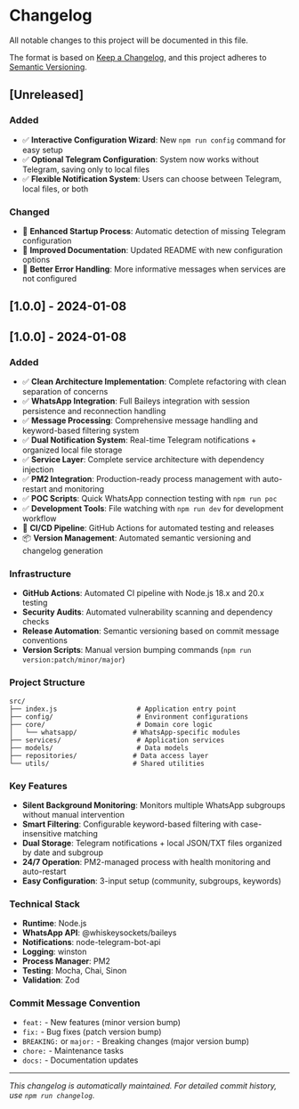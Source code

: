 # Changelog

All notable changes to this project will be documented in this file.

The format is based on [Keep a Changelog](https://keepachangelog.com/en/1.0.0/),
and this project adheres to [Semantic Versioning](https://semver.org/spec/v2.0.0.html).

## [Unreleased]

### Added
- ✅ **Interactive Configuration Wizard**: New `npm run config` command for easy setup
- ✅ **Optional Telegram Configuration**: System now works without Telegram, saving only to local files
- ✅ **Flexible Notification System**: Users can choose between Telegram, local files, or both

### Changed
- 🔧 **Enhanced Startup Process**: Automatic detection of missing Telegram configuration
- 🔧 **Improved Documentation**: Updated README with new configuration options
- 🔧 **Better Error Handling**: More informative messages when services are not configured

## [1.0.0] - 2024-01-08

## [1.0.0] - 2024-01-08

### Added
- ✅ **Clean Architecture Implementation**: Complete refactoring with clean separation of concerns
- ✅ **WhatsApp Integration**: Full Baileys integration with session persistence and reconnection handling
- ✅ **Message Processing**: Comprehensive message handling and keyword-based filtering system  
- ✅ **Dual Notification System**: Real-time Telegram notifications + organized local file storage
- ✅ **Service Layer**: Complete service architecture with dependency injection
- ✅ **PM2 Integration**: Production-ready process management with auto-restart and monitoring
- ✅ **POC Scripts**: Quick WhatsApp connection testing with `npm run poc`
- ✅ **Development Tools**: File watching with `npm run dev` for development workflow
- 🔧 **CI/CD Pipeline**: GitHub Actions for automated testing and releases
- 📦 **Version Management**: Automated semantic versioning and changelog generation

### Infrastructure
- **GitHub Actions**: Automated CI pipeline with Node.js 18.x and 20.x testing
- **Security Audits**: Automated vulnerability scanning and dependency checks
- **Release Automation**: Semantic versioning based on commit message conventions
- **Version Scripts**: Manual version bumping commands (`npm run version:patch/minor/major`)

### Project Structure
```
src/
├── index.js                    # Application entry point
├── config/                     # Environment configurations
├── core/                       # Domain core logic
│   └── whatsapp/              # WhatsApp-specific modules
├── services/                   # Application services
├── models/                     # Data models
├── repositories/              # Data access layer
└── utils/                     # Shared utilities
```

### Key Features
- **Silent Background Monitoring**: Monitors multiple WhatsApp subgroups without manual intervention
- **Smart Filtering**: Configurable keyword-based filtering with case-insensitive matching
- **Dual Storage**: Telegram notifications + local JSON/TXT files organized by date and subgroup
- **24/7 Operation**: PM2-managed process with health monitoring and auto-restart
- **Easy Configuration**: 3-input setup (community, subgroups, keywords)

### Technical Stack
- **Runtime**: Node.js
- **WhatsApp API**: @whiskeysockets/baileys
- **Notifications**: node-telegram-bot-api
- **Logging**: winston
- **Process Manager**: PM2
- **Testing**: Mocha, Chai, Sinon
- **Validation**: Zod

### Commit Message Convention
- `feat:` - New features (minor version bump)
- `fix:` - Bug fixes (patch version bump)  
- `BREAKING:` or `major:` - Breaking changes (major version bump)
- `chore:` - Maintenance tasks
- `docs:` - Documentation updates

---

*This changelog is automatically maintained. For detailed commit history, use `npm run changelog`.*